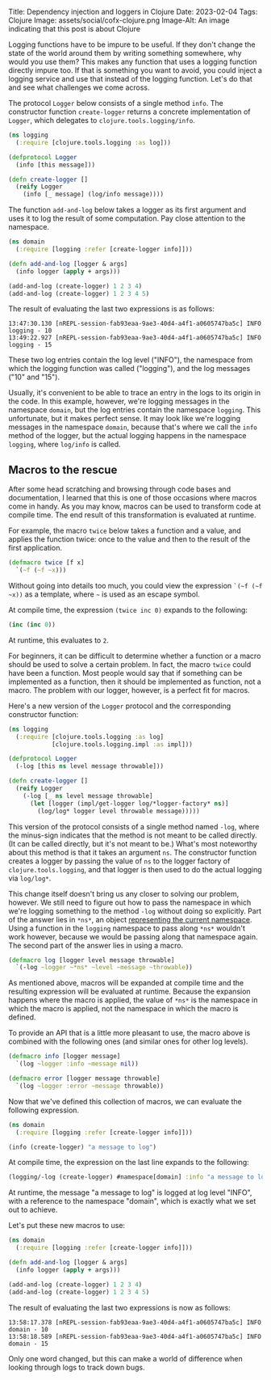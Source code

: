 Title: Dependency injection and loggers in Clojure
Date: 2023-02-04
Tags: Clojure
Image: assets/social/cofx-clojure.png
Image-Alt: An image indicating that this post is about Clojure

Logging functions have to be impure to be useful.
If they don't change the state of the world around them by writing something somewhere, why would you use them?
This makes any function that uses a logging function directly impure too.
If that is something you want to avoid, you could inject a logging service and use that instead of the logging function.
Let's do that and see what challenges we come across.

<!-- end-of-preview -->

The protocol `Logger` below consists of a single method `info`.
The constructor function `create-logger` returns a concrete implementation of `Logger`,
which delegates to `clojure.tools.logging/info`.

```clojure
(ns logging
  (:require [clojure.tools.logging :as log]))

(defprotocol Logger
  (info [this message]))

(defn create-logger []
  (reify Logger
    (info [_ message] (log/info message))))
```

The function `add-and-log` below takes a logger as its first argument and uses it to log the result of some computation.
Pay close attention to the namespace.

```clojure
(ns domain
  (:require [logging :refer [create-logger info]]))

(defn add-and-log [logger & args]
  (info logger (apply + args)))

(add-and-log (create-logger) 1 2 3 4)
(add-and-log (create-logger) 1 2 3 4 5)
```

The result of evaluating the last two expressions is as follows:

```shell-session
13:47:30.130 [nREPL-session-fab93eaa-9ae3-40d4-a4f1-a0605747ba5c] INFO logging - 10
13:49:22.927 [nREPL-session-fab93eaa-9ae3-40d4-a4f1-a0605747ba5c] INFO logging - 15
```

These two log entries contain the log level ("INFO"), the namespace from which the logging function was called ("logging"), and the log messages ("10" and "15").

Usually, it's convenient to be able to trace an entry in the logs to its origin in the code.
In this example, however, we're logging messages in the namespace `domain`, but the log entries contain the namespace `logging`.
This unfortunate, but it makes perfect sense.
It may look like we're logging messages in the namespace `domain`, because that's where we call the `info` method of the logger,
but the actual logging happens in the namespace `logging`, where `log/info` is called.

## Macros to the rescue

After some head scratching and browsing through code bases and documentation, I learned that this is one of those occasions where macros come in handy.
As you may know, macros can be used to transform code at compile time.
The end result of this transformation is evaluated at runtime.

For example, the macro `twice` below takes a function and a value, and applies the function twice: once to the value and then to the result of the first application.

```clojure
(defmacro twice [f x]
  `(~f (~f ~x)))
```

Without going into details too much, you could view the expression <code>`(~f (~f ~x))</code> as a template, where <code>~</code> is used as an escape symbol.

At compile time, the expression `(twice inc 0)` expands to the following:

```clojure
(inc (inc 0))
```

At runtime, this evaluates to `2`.

For beginners, it can be difficult to determine whether a function or a macro should be used to solve a certain problem.
In fact, the macro `twice` could have been a function.
Most people would say that if something can be implemented as a function, then it should be implemented as function, not a macro.
The problem with our logger, however, is a perfect fit for macros.

Here's a new version of the `Logger` protocol and the corresponding constructor function:

```clojure
(ns logging
  (:require [clojure.tools.logging :as log]
            [clojure.tools.logging.impl :as impl]))

(defprotocol Logger
  (-log [this ns level message throwable]))

(defn create-logger []
  (reify Logger
    (-log [_ ns level message throwable]
      (let [logger (impl/get-logger log/*logger-factory* ns)]
        (log/log* logger level throwable message)))))
```

This version of the protocol consists of a single method named `-log`, where the minus-sign indicates that the method is not meant to be called directly.
(It can be called directly, but it's not meant to be.)
What's most noteworthy about this method is that it takes an argument `ns`.
The constructor function creates a logger by passing the value of `ns` to the logger factory of `clojure.tools.logging`,
and that logger is then used to do the actual logging via `log/log*`.

This change itself doesn't bring us any closer to solving our problem, however.
We still need to figure out how to pass the namespace in which we're logging something to the method `-log` without doing so explicitly.
Part of the answer lies in `*ns*`, an object [representing the current namespace](https://clojuredocs.org/clojure.core/*ns*).
Using a function in the `logging` namespace to pass along `*ns*` wouldn't work however, because we would be passing along that namespace again.
The second part of the answer lies in using a macro.

```clojure
(defmacro log [logger level message throwable]
  `(-log ~logger ~*ns* ~level ~message ~throwable))
```

As mentioned above, macros will be expanded at compile time and the resulting expression will be evaluated at runtime.
Because the expansion happens where the macro is applied, the value of `*ns*` is the namespace in which the macro is applied, not the namespace in which the macro is defined.

To provide an API that is a little more pleasant to use, the macro above is combined with the following ones (and similar ones for other log levels).

```clojure
(defmacro info [logger message]
  `(log ~logger :info ~message nil))

(defmacro error [logger message throwable]
  `(log ~logger :error ~message throwable))
```

Now that we've defined this collection of macros, we can evaluate the following expression.

```clojure
(ns domain
  (:require [logging :refer [create-logger info]]))

(info (create-logger) "a message to log")
```

At compile time, the expression on the last line expands to the following:

```clojure
(logging/-log (create-logger) #namespace[domain] :info "a message to log" nil)
```

At runtime, the message "a message to log" is logged at log level "INFO", with a reference to the namespace "domain",
which is exactly what we set out to achieve.

Let's put these new macros to use:

```clojure
(ns domain
  (:require [logging :refer [create-logger info]]))

(defn add-and-log [logger & args]
  (info logger (apply + args)))

(add-and-log (create-logger) 1 2 3 4)
(add-and-log (create-logger) 1 2 3 4 5)
```

The result of evaluating the last two expressions is now as follows:

```shell-session
13:58:17.378 [nREPL-session-fab93eaa-9ae3-40d4-a4f1-a0605747ba5c] INFO  domain - 10
13:58:18.589 [nREPL-session-fab93eaa-9ae3-40d4-a4f1-a0605747ba5c] INFO  domain - 15
```

Only one word changed, but this can make a world of difference when looking through logs to track down bugs.

